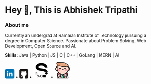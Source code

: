 # Hey 👋, This is Abhishek Tripathi
### About me 
Currently an undergrad at Ramaiah Institute of Technology pursuing a degree in Computer Science.
Passionate about Problem Solving, Web Development, Open Source and AI. 

**Skills:** Java | Python | JS | C | C++ | GoLang | MERN | AI

<a href = https://www.linkedin.com/in/abhishek--tripathi><img src=https://raw.githubusercontent.com/edent/SuperTinyIcons/master/images/svg/linkedin.svg height='30' weight='30'></a> • <a href = https://github.com/tripathi-abhishek><img src=https://raw.githubusercontent.com/edent/SuperTinyIcons/master/images/svg/github.svg height='30' weight='30'></a> • 
<a href="https://sourcerer.io/tripathi-abhishek"><img src="https://github.com/tripathi-abhishek/Projects/blob/master/sourcerer%2020px.svg" alt="sourcerer"> </a> • 
<a href="https://tripathi-abhishek.github.io/"><img src="https://github.com/tripathi-abhishek/Projects/blob/master/icon%20(1).svg" alt="linkedIn"></a>
